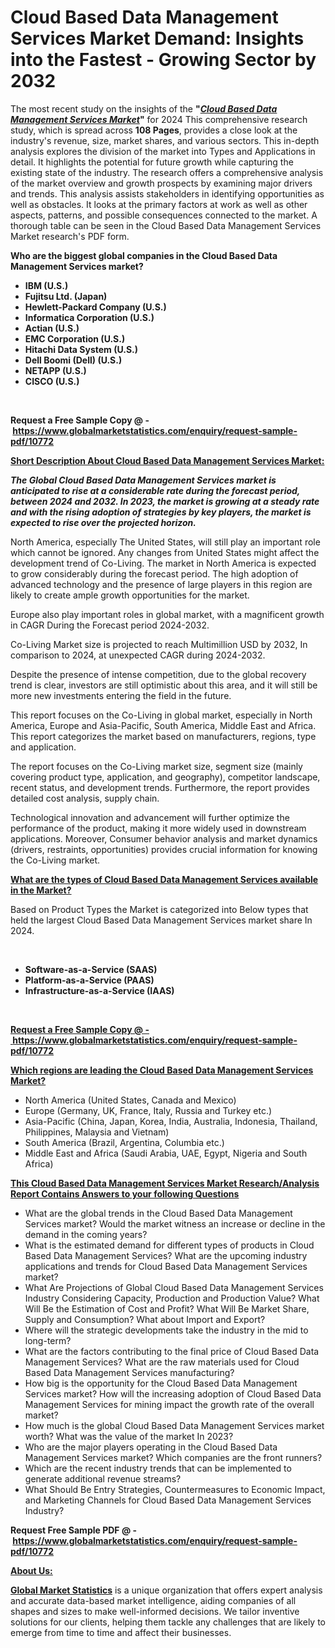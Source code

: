 <h1>Cloud Based Data Management Services Market Demand: Insights into the Fastest - Growing Sector by 2032</h1>
<p>The most recent study on the insights of the <strong>"</strong><a href="https://www.globalmarketstatistics.com/market-reports/cloud-based-data-management-services-market-10772"><strong><em>Cloud Based Data Management Services Market</em></strong></a><strong>"</strong>&nbsp;for 2024 This comprehensive research study, which is spread across <strong>108 Pages</strong>, provides a close look at the industry's revenue, size, market shares, and various sectors. This in-depth analysis explores the division of the market into Types and Applications in detail. It highlights the potential for future growth while capturing the existing state of the industry. The research offers a comprehensive analysis of the market overview and growth prospects by examining major drivers and trends. This analysis assists stakeholders in identifying opportunities as well as obstacles. It looks at the primary factors at work as well as other aspects, patterns, and possible consequences connected to the market. A thorough table can be seen in the Cloud Based Data Management Services Market research's PDF form.</p>
<p><strong>Who are the biggest global companies in the Cloud Based Data Management Services market?<br /></strong></p>
<ul>
<li><strong>IBM (U.S.)</strong></li>
<li><strong>Fujitsu Ltd. (Japan)</strong></li>
<li><strong>Hewlett-Packard Company (U.S.)</strong></li>
<li><strong>Informatica Corporation (U.S.)</strong></li>
<li><strong>Actian (U.S.)</strong></li>
<li><strong>EMC Corporation (U.S.)</strong></li>
<li><strong>Hitachi Data System (U.S.)</strong></li>
<li><strong>Dell Boomi (Dell) (U.S.)</strong></li>
<li><strong>NETAPP (U.S.)</strong></li>
<li><strong>CISCO (U.S.)</strong></li>
</ul>
<p>&nbsp;</p>
<p><strong>Request a Free Sample Copy @ -&nbsp;</strong><a href="https://www.globalmarketstatistics.com/enquiry/request-sample-pdf/10772"><strong>https://www.globalmarketstatistics.com/enquiry/request-sample-pdf/10772</strong></a></p>
<p><strong><u>Short Description About Cloud Based Data Management Services Market:</u></strong></p>
<p><strong><em>The Global Cloud Based Data Management Services market is anticipated to rise at a considerable rate during the forecast period, between 2024 and 2032. In 2023, the market is growing at a steady rate and with the rising adoption of strategies by key players, the market is expected to rise over the projected horizon.</em></strong></p>
<p>North America, especially The United States, will still play an important role which cannot be ignored. Any changes from United States might affect the development trend of Co-Living. The market in North America is expected to grow considerably during the forecast period. The high adoption of advanced technology and the presence of large players in this region are likely to create ample growth opportunities for the market.</p>
<p>Europe also play important roles in global market, with a magnificent growth in CAGR During the Forecast period 2024-2032.</p>
<p>Co-Living Market size is projected to reach Multimillion USD by 2032, In comparison to 2024, at unexpected CAGR during 2024-2032.</p>
<p>Despite the presence of intense competition, due to the global recovery trend is clear, investors are still optimistic about this area, and it will still be more new investments entering the field in the future.</p>
<p>This report focuses on the Co-Living in global market, especially in North America, Europe and Asia-Pacific, South America, Middle East and Africa. This report categorizes the market based on manufacturers, regions, type and application.</p>
<p>The report focuses on the Co-Living market size, segment size (mainly covering product type, application, and geography), competitor landscape, recent status, and development trends. Furthermore, the report provides detailed cost analysis, supply chain.</p>
<p>Technological innovation and advancement will further optimize the performance of the product, making it more widely used in downstream applications. Moreover, Consumer behavior analysis and market dynamics (drivers, restraints, opportunities) provides crucial information for knowing the Co-Living market.</p>
<p><strong><u>What are the types of Cloud Based Data Management Services available in the Market?</u></strong></p>
<p>Based on Product Types the Market is categorized into Below types that held the largest Cloud Based Data Management Services market share In 2024.</p>
<p>&nbsp;</p>
<ul>
<li><strong>Software-as-a-Service (SAAS)</strong></li>
<li><strong>Platform-as-a-Service (PAAS)</strong></li>
<li><strong>Infrastructure-as-a-Service (IAAS)</strong></li>
</ul>
<p>&nbsp;</p>
<p><strong><u>Request a Free Sample Copy @ -&nbsp;</u></strong><a href="https://www.globalmarketstatistics.com/enquiry/request-sample-pdf/10772"><strong>https://www.globalmarketstatistics.com/enquiry/request-sample-pdf/10772</strong></a></p>
<p><strong><u>Which regions are leading the Cloud Based Data Management Services Market?</u></strong></p>
<ul>
<li>North America (United States, Canada and Mexico)</li>
<li>Europe (Germany, UK, France, Italy, Russia and Turkey etc.)</li>
<li>Asia-Pacific (China, Japan, Korea, India, Australia, Indonesia, Thailand, Philippines, Malaysia and Vietnam)</li>
<li>South America (Brazil, Argentina, Columbia etc.)</li>
<li>Middle East and Africa (Saudi Arabia, UAE, Egypt, Nigeria and South Africa)</li>
</ul>
<p><strong><u>This Cloud Based Data Management Services Market Research/Analysis Report Contains Answers to your following Questions</u></strong></p>
<ul>
<li>What are the global trends in the Cloud Based Data Management Services market? Would the market witness an increase or decline in the demand in the coming years?</li>
<li>What is the estimated demand for different types of products in Cloud Based Data Management Services? What are the upcoming industry applications and trends for Cloud Based Data Management Services market?</li>
<li>What Are Projections of Global Cloud Based Data Management Services Industry Considering Capacity, Production and Production Value? What Will Be the Estimation of Cost and Profit? What Will Be Market Share, Supply and Consumption? What about Import and Export?</li>
<li>Where will the strategic developments take the industry in the mid to long-term?</li>
<li>What are the factors contributing to the final price of Cloud Based Data Management Services? What are the raw materials used for Cloud Based Data Management Services manufacturing?</li>
<li>How big is the opportunity for the Cloud Based Data Management Services market? How will the increasing adoption of Cloud Based Data Management Services for mining impact the growth rate of the overall market?</li>
<li>How much is the global Cloud Based Data Management Services market worth? What was the value of the market In 2023?</li>
<li>Who are the major players operating in the Cloud Based Data Management Services market? Which companies are the front runners?</li>
<li>Which are the recent industry trends that can be implemented to generate additional revenue streams?</li>
<li>What Should Be Entry Strategies, Countermeasures to Economic Impact, and Marketing Channels for Cloud Based Data Management Services Industry?</li>
</ul>
<p><strong>Request Free Sample PDF @ -&nbsp;</strong><a href="https://www.globalmarketstatistics.com/enquiry/request-sample-pdf/10772"><strong>https://www.globalmarketstatistics.com/enquiry/request-sample-pdf/10772</strong></a></p>
<p><strong><u>About Us:</u></strong></p>
<p><a href="https://www.globalmarketstatistics.com/enquiry/request-sample-pdf/10772"><strong>Global Market Statistics</strong></a>&nbsp;is a unique organization that offers expert analysis and accurate data-based market intelligence, aiding companies of all shapes and sizes to make well-informed decisions. We tailor inventive solutions for our clients, helping them tackle any challenges that are likely to emerge from time to time and affect their businesses.</p>